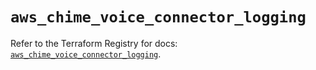 # `aws_chime_voice_connector_logging`

Refer to the Terraform Registry for docs: [`aws_chime_voice_connector_logging`](https://registry.terraform.io/providers/hashicorp/aws/5.39.0/docs/resources/chime_voice_connector_logging).
